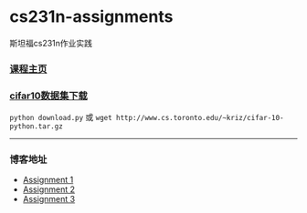 # cs231n-assignments
斯坦福cs231n作业实践

### [课程主页](http://cs231n.github.io/)

### [cifar10数据集下载](http://www.cs.toronto.edu/~kriz/cifar-10-python.tar.gz)

`python download.py` 或 `wget http://www.cs.toronto.edu/~kriz/cifar-10-python.tar.gz`

---

### 博客地址

* [Assignment 1](https://iworldtong.github.io/2017/11/17/cs231n%E4%BD%9C%E4%B8%9A1%E5%8E%9F%E7%90%86%E5%8F%8A%E4%BB%A3%E7%A0%81/)
* [Assignment 2](http://www.iworldtong.com/2017/11/21/cs231n%E4%BD%9C%E4%B8%9A2%E5%8E%9F%E7%90%86%E5%8F%8A%E4%BB%A3%E7%A0%81/)
* [Assignment 3](http://www.iworldtong.com/2017/11/28/cs231n%E4%BD%9C%E4%B8%9A3%E5%8E%9F%E7%90%86%E5%8F%8A%E4%BB%A3%E7%A0%81/#more)


